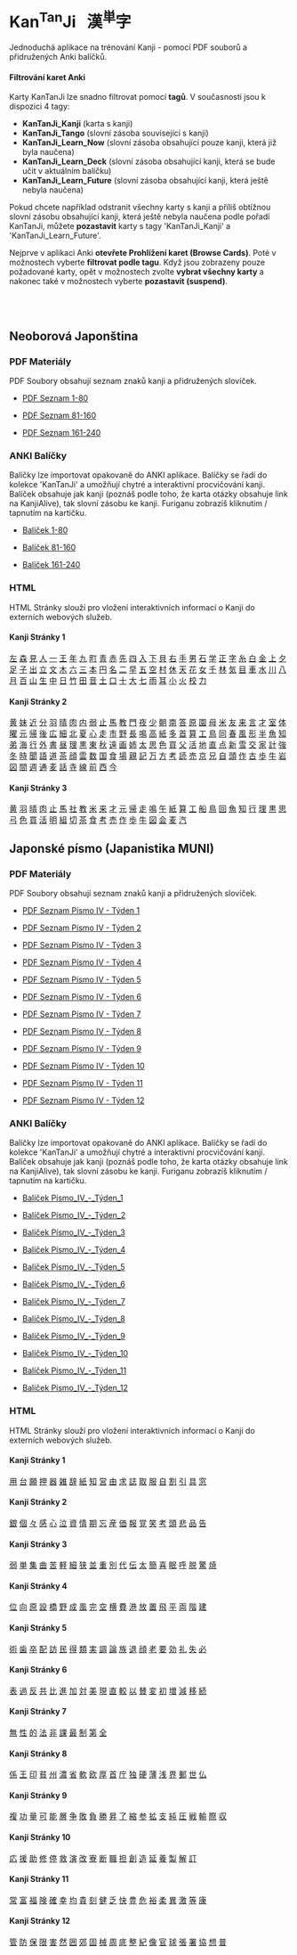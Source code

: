 
# Kan<sup>Tan</sup>Ji &nbsp; 漢<sup>単</sup>字
Jednoduchá aplikace na trénování Kanji - pomocí PDF souborů a přidružených Anki balíčků.

#### Filtrování karet Anki

Karty KanTanJi lze snadno filtrovat pomocí **tagů**. V současnosti jsou k dispozici 4 tagy:

 - **KanTanJi_Kanji** (karta s kanji)
 - **KanTanJi_Tango** (slovní zásoba související s kanji)
 - **KanTanJi_Learn_Now** (slovní zásoba obsahující pouze kanji, která již byla naučena)
 - **KanTanJi_Learn_Deck** (slovní zásoba obsahující kanji, která se bude učit v aktuálním balíčku)
 - **KanTanJi_Learn_Future** (slovní zásoba obsahující kanji, která ještě nebyla naučena)

Pokud chcete například odstranit všechny karty s kanji a příliš obtížnou slovní zásobu obsahující kanji, 
která ještě nebyla naučena podle pořadí KanTanJi, můžete **pozastavit** karty s tagy 
'KanTanJi_Kanji' a 'KanTanJi_Learn_Future'.

Nejprve v aplikaci Anki **otevřete Prohlížení karet (Browse Cards)**. Poté v možnostech vyberte **filtrovat podle tagu**.
Když jsou zobrazeny pouze požadované karty, opět v možnostech zvolte **vybrat všechny karty** 
a nakonec také v možnostech vyberte **pozastavit (suspend)**.

<br><br>

## Neoborová Japonština

### PDF Materiály
PDF Soubory obsahují seznam znaků kanji a přidružených slovíček.
 - <a href="static/1/1/1-80.pdf">PDF Seznam 1-80</a>

 - <a href="static/1/2/81-160.pdf">PDF Seznam 81-160</a>

 - <a href="static/1/3/161-240.pdf">PDF Seznam 161-240</a>


### ANKI Balíčky
Balíčky lze importovat opakovaně do ANKI aplikace. Balíčky se řadí do kolekce 'KanTanJi' 
a umožňují chytré a interaktivní procvičování kanji. Balíček obsahuje jak kanji (poznáš podle
toho, že karta otázky obsahuje link na KanjiAlive), tak slovní zásobu ke kanji.
Furiganu zobrazíš kliknutím / tapnutím na kartičku.

 - <a href="static/1/1/1-80.apkg">Balíček 1-80</a>

 - <a href="static/1/2/81-160.apkg">Balíček 81-160</a>

 - <a href="static/1/3/161-240.apkg">Balíček 161-240</a>


### HTML
HTML Stránky slouží pro vložení interaktivních informací o Kanji do externích webových služeb.

#### Kanji Stránky 1
<a href="static/1/1/左.html">左</a>  <a href="static/1/1/森.html">森</a>  <a href="static/1/1/見.html">見</a>  <a href="static/1/1/人.html">人</a>  <a href="static/1/1/一.html">一</a>  <a href="static/1/1/王.html">王</a>  <a href="static/1/1/年.html">年</a>  <a href="static/1/1/九.html">九</a>  <a href="static/1/1/町.html">町</a>  <a href="static/1/1/青.html">青</a>  <a href="static/1/1/赤.html">赤</a>  <a href="static/1/1/先.html">先</a>  <a href="static/1/1/四.html">四</a>  <a href="static/1/1/入.html">入</a>  <a href="static/1/1/下.html">下</a>  <a href="static/1/1/貝.html">貝</a>  <a href="static/1/1/右.html">右</a>  <a href="static/1/1/手.html">手</a>  <a href="static/1/1/男.html">男</a>  <a href="static/1/1/石.html">石</a>  <a href="static/1/1/学.html">学</a>  <a href="static/1/1/正.html">正</a>  <a href="static/1/1/字.html">字</a>  <a href="static/1/1/糸.html">糸</a>  <a href="static/1/1/白.html">白</a>  <a href="static/1/1/金.html">金</a>  <a href="static/1/1/上.html">上</a>  <a href="static/1/1/夕.html">夕</a>  <a href="static/1/1/足.html">足</a>  <a href="static/1/1/子.html">子</a>  <a href="static/1/1/出.html">出</a>  <a href="static/1/1/立.html">立</a>  <a href="static/1/1/文.html">文</a>  <a href="static/1/1/木.html">木</a>  <a href="static/1/1/六.html">六</a>  <a href="static/1/1/三.html">三</a>  <a href="static/1/1/本.html">本</a>  <a href="static/1/1/円.html">円</a>  <a href="static/1/1/名.html">名</a>  <a href="static/1/1/二.html">二</a>  <a href="static/1/1/早.html">早</a>  <a href="static/1/1/五.html">五</a>  <a href="static/1/1/空.html">空</a>  <a href="static/1/1/村.html">村</a>  <a href="static/1/1/休.html">休</a>  <a href="static/1/1/天.html">天</a>  <a href="static/1/1/花.html">花</a>  <a href="static/1/1/女.html">女</a>  <a href="static/1/1/千.html">千</a>  <a href="static/1/1/林.html">林</a>  <a href="static/1/1/気.html">気</a>  <a href="static/1/1/目.html">目</a>  <a href="static/1/1/車.html">車</a>  <a href="static/1/1/水.html">水</a>  <a href="static/1/1/川.html">川</a>  <a href="static/1/1/八.html">八</a>  <a href="static/1/1/月.html">月</a>  <a href="static/1/1/百.html">百</a>  <a href="static/1/1/山.html">山</a>  <a href="static/1/1/生.html">生</a>  <a href="static/1/1/中.html">中</a>  <a href="static/1/1/日.html">日</a>  <a href="static/1/1/竹.html">竹</a>  <a href="static/1/1/田.html">田</a>  <a href="static/1/1/音.html">音</a>  <a href="static/1/1/土.html">土</a>  <a href="static/1/1/口.html">口</a>  <a href="static/1/1/十.html">十</a>  <a href="static/1/1/大.html">大</a>  <a href="static/1/1/七.html">七</a>  <a href="static/1/1/雨.html">雨</a>  <a href="static/1/1/耳.html">耳</a>  <a href="static/1/1/小.html">小</a>  <a href="static/1/1/火.html">火</a>  <a href="static/1/1/校.html">校</a>  <a href="static/1/1/力.html">力</a>

#### Kanji Stránky 2
<a href="static/1/2/黄.html">黄</a>  <a href="static/1/2/妹.html">妹</a>  <a href="static/1/2/近.html">近</a>  <a href="static/1/2/分.html">分</a>  <a href="static/1/2/羽.html">羽</a>  <a href="static/1/2/晴.html">晴</a>  <a href="static/1/2/肉.html">肉</a>  <a href="static/1/2/内.html">内</a>  <a href="static/1/2/弱.html">弱</a>  <a href="static/1/2/止.html">止</a>  <a href="static/1/2/馬.html">馬</a>  <a href="static/1/2/教.html">教</a>  <a href="static/1/2/門.html">門</a>  <a href="static/1/2/夜.html">夜</a>  <a href="static/1/2/少.html">少</a>  <a href="static/1/2/朝.html">朝</a>  <a href="static/1/2/南.html">南</a>  <a href="static/1/2/答.html">答</a>  <a href="static/1/2/原.html">原</a>  <a href="static/1/2/園.html">園</a>  <a href="static/1/2/母.html">母</a>  <a href="static/1/2/米.html">米</a>  <a href="static/1/2/友.html">友</a>  <a href="static/1/2/来.html">来</a>  <a href="static/1/2/言.html">言</a>  <a href="static/1/2/才.html">才</a>  <a href="static/1/2/室.html">室</a>  <a href="static/1/2/体.html">体</a>  <a href="static/1/2/曜.html">曜</a>  <a href="static/1/2/元.html">元</a>  <a href="static/1/2/帰.html">帰</a>  <a href="static/1/2/後.html">後</a>  <a href="static/1/2/広.html">広</a>  <a href="static/1/2/細.html">細</a>  <a href="static/1/2/北.html">北</a>  <a href="static/1/2/夏.html">夏</a>  <a href="static/1/2/心.html">心</a>  <a href="static/1/2/走.html">走</a>  <a href="static/1/2/市.html">市</a>  <a href="static/1/2/野.html">野</a>  <a href="static/1/2/長.html">長</a>  <a href="static/1/2/鳴.html">鳴</a>  <a href="static/1/2/高.html">高</a>  <a href="static/1/2/紙.html">紙</a>  <a href="static/1/2/多.html">多</a>  <a href="static/1/2/首.html">首</a>  <a href="static/1/2/算.html">算</a>  <a href="static/1/2/工.html">工</a>  <a href="static/1/2/鳥.html">鳥</a>  <a href="static/1/2/同.html">同</a>  <a href="static/1/2/春.html">春</a>  <a href="static/1/2/風.html">風</a>  <a href="static/1/2/形.html">形</a>  <a href="static/1/2/半.html">半</a>  <a href="static/1/2/魚.html">魚</a>  <a href="static/1/2/知.html">知</a>  <a href="static/1/2/弟.html">弟</a>  <a href="static/1/2/海.html">海</a>  <a href="static/1/2/行.html">行</a>  <a href="static/1/2/外.html">外</a>  <a href="static/1/2/書.html">書</a>  <a href="static/1/2/昼.html">昼</a>  <a href="static/1/2/理.html">理</a>  <a href="static/1/2/黒.html">黒</a>  <a href="static/1/2/東.html">東</a>  <a href="static/1/2/秋.html">秋</a>  <a href="static/1/2/遠.html">遠</a>  <a href="static/1/2/画.html">画</a>  <a href="static/1/2/姉.html">姉</a>  <a href="static/1/2/太.html">太</a>  <a href="static/1/2/思.html">思</a>  <a href="static/1/2/色.html">色</a>  <a href="static/1/2/買.html">買</a>  <a href="static/1/2/父.html">父</a>  <a href="static/1/2/活.html">活</a>  <a href="static/1/2/地.html">地</a>  <a href="static/1/2/直.html">直</a>  <a href="static/1/2/点.html">点</a>  <a href="static/1/2/新.html">新</a>  <a href="static/1/2/雪.html">雪</a>  <a href="static/1/2/交.html">交</a>  <a href="static/1/2/家.html">家</a>  <a href="static/1/2/計.html">計</a>  <a href="static/1/2/強.html">強</a>  <a href="static/1/2/冬.html">冬</a>  <a href="static/1/2/時.html">時</a>  <a href="static/1/2/聞.html">聞</a>  <a href="static/1/2/語.html">語</a>  <a href="static/1/2/道.html">道</a>  <a href="static/1/2/茶.html">茶</a>  <a href="static/1/2/顔.html">顔</a>  <a href="static/1/2/雲.html">雲</a>  <a href="static/1/2/数.html">数</a>  <a href="static/1/2/国.html">国</a>  <a href="static/1/2/食.html">食</a>  <a href="static/1/2/場.html">場</a>  <a href="static/1/2/親.html">親</a>  <a href="static/1/2/記.html">記</a>  <a href="static/1/2/万.html">万</a>  <a href="static/1/2/方.html">方</a>  <a href="static/1/2/考.html">考</a>  <a href="static/1/2/読.html">読</a>  <a href="static/1/2/売.html">売</a>  <a href="static/1/2/京.html">京</a>  <a href="static/1/2/兄.html">兄</a>  <a href="static/1/2/自.html">自</a>  <a href="static/1/2/頭.html">頭</a>  <a href="static/1/2/作.html">作</a>  <a href="static/1/2/古.html">古</a>  <a href="static/1/2/歩.html">歩</a>  <a href="static/1/2/牛.html">牛</a>  <a href="static/1/2/岩.html">岩</a>  <a href="static/1/2/図.html">図</a>  <a href="static/1/2/間.html">間</a>  <a href="static/1/2/週.html">週</a>  <a href="static/1/2/通.html">通</a>  <a href="static/1/2/麦.html">麦</a>  <a href="static/1/2/話.html">話</a>  <a href="static/1/2/寺.html">寺</a>  <a href="static/1/2/線.html">線</a>  <a href="static/1/2/前.html">前</a>  <a href="static/1/2/西.html">西</a>  <a href="static/1/2/今.html">今</a>

#### Kanji Stránky 3
<a href="static/1/3/黄.html">黄</a>  <a href="static/1/3/羽.html">羽</a>  <a href="static/1/3/晴.html">晴</a>  <a href="static/1/3/肉.html">肉</a>  <a href="static/1/3/止.html">止</a>  <a href="static/1/3/馬.html">馬</a>  <a href="static/1/3/社.html">社</a>  <a href="static/1/3/教.html">教</a>  <a href="static/1/3/米.html">米</a>  <a href="static/1/3/来.html">来</a>  <a href="static/1/3/才.html">才</a>  <a href="static/1/3/元.html">元</a>  <a href="static/1/3/帰.html">帰</a>  <a href="static/1/3/走.html">走</a>  <a href="static/1/3/鳴.html">鳴</a>  <a href="static/1/3/午.html">午</a>  <a href="static/1/3/紙.html">紙</a>  <a href="static/1/3/算.html">算</a>  <a href="static/1/3/工.html">工</a>  <a href="static/1/3/船.html">船</a>  <a href="static/1/3/鳥.html">鳥</a>  <a href="static/1/3/回.html">回</a>  <a href="static/1/3/魚.html">魚</a>  <a href="static/1/3/知.html">知</a>  <a href="static/1/3/行.html">行</a>  <a href="static/1/3/理.html">理</a>  <a href="static/1/3/黒.html">黒</a>  <a href="static/1/3/思.html">思</a>  <a href="static/1/3/弓.html">弓</a>  <a href="static/1/3/色.html">色</a>  <a href="static/1/3/買.html">買</a>  <a href="static/1/3/活.html">活</a>  <a href="static/1/3/明.html">明</a>  <a href="static/1/3/組.html">組</a>  <a href="static/1/3/切.html">切</a>  <a href="static/1/3/茶.html">茶</a>  <a href="static/1/3/食.html">食</a>  <a href="static/1/3/考.html">考</a>  <a href="static/1/3/売.html">売</a>  <a href="static/1/3/作.html">作</a>  <a href="static/1/3/歩.html">歩</a>  <a href="static/1/3/牛.html">牛</a>  <a href="static/1/3/図.html">図</a>  <a href="static/1/3/会.html">会</a>  <a href="static/1/3/麦.html">麦</a>  <a href="static/1/3/汽.html">汽</a>




## Japonské písmo (Japanistika MUNI)

### PDF Materiály
PDF Soubory obsahují seznam znaků kanji a přidružených slovíček.
 - <a href="static/2/1/Písmo IV - Týden 1 .pdf">PDF Seznam Písmo IV - Týden 1 </a>

 - <a href="static/2/2/Písmo IV - Týden 2.pdf">PDF Seznam Písmo IV - Týden 2</a>

 - <a href="static/2/3/Písmo IV - Týden 3.pdf">PDF Seznam Písmo IV - Týden 3</a>

 - <a href="static/2/4/Písmo IV - Týden 4.pdf">PDF Seznam Písmo IV - Týden 4</a>

 - <a href="static/2/5/Písmo IV - Týden 5.pdf">PDF Seznam Písmo IV - Týden 5</a>

 - <a href="static/2/6/Písmo IV - Týden 6.pdf">PDF Seznam Písmo IV - Týden 6</a>

 - <a href="static/2/7/Písmo IV - Týden 7.pdf">PDF Seznam Písmo IV - Týden 7</a>

 - <a href="static/2/8/Písmo IV - Týden 8.pdf">PDF Seznam Písmo IV - Týden 8</a>

 - <a href="static/2/9/Písmo IV - Týden 9.pdf">PDF Seznam Písmo IV - Týden 9</a>

 - <a href="static/2/10/Písmo IV - Týden 10.pdf">PDF Seznam Písmo IV - Týden 10</a>

 - <a href="static/2/11/Písmo IV - Týden 11.pdf">PDF Seznam Písmo IV - Týden 11</a>

 - <a href="static/2/12/Písmo IV - Týden 12.pdf">PDF Seznam Písmo IV - Týden 12</a>


### ANKI Balíčky
Balíčky lze importovat opakovaně do ANKI aplikace. Balíčky se řadí do kolekce 'KanTanJi' 
a umožňují chytré a interaktivní procvičování kanji. Balíček obsahuje jak kanji (poznáš podle
toho, že karta otázky obsahuje link na KanjiAlive), tak slovní zásobu ke kanji.
Furiganu zobrazíš kliknutím / tapnutím na kartičku.

 - <a href="static/2/1/Písmo_IV_-_Týden_1.apkg">Balíček Písmo_IV_-_Týden_1</a>

 - <a href="static/2/2/Písmo_IV_-_Týden_2.apkg">Balíček Písmo_IV_-_Týden_2</a>

 - <a href="static/2/3/Písmo_IV_-_Týden_3.apkg">Balíček Písmo_IV_-_Týden_3</a>

 - <a href="static/2/4/Písmo_IV_-_Týden_4.apkg">Balíček Písmo_IV_-_Týden_4</a>

 - <a href="static/2/5/Písmo_IV_-_Týden_5.apkg">Balíček Písmo_IV_-_Týden_5</a>

 - <a href="static/2/6/Písmo_IV_-_Týden_6.apkg">Balíček Písmo_IV_-_Týden_6</a>

 - <a href="static/2/7/Písmo_IV_-_Týden_7.apkg">Balíček Písmo_IV_-_Týden_7</a>

 - <a href="static/2/8/Písmo_IV_-_Týden_8.apkg">Balíček Písmo_IV_-_Týden_8</a>

 - <a href="static/2/9/Písmo_IV_-_Týden_9.apkg">Balíček Písmo_IV_-_Týden_9</a>

 - <a href="static/2/10/Písmo_IV_-_Týden_10.apkg">Balíček Písmo_IV_-_Týden_10</a>

 - <a href="static/2/11/Písmo_IV_-_Týden_11.apkg">Balíček Písmo_IV_-_Týden_11</a>

 - <a href="static/2/12/Písmo_IV_-_Týden_12.apkg">Balíček Písmo_IV_-_Týden_12</a>


### HTML
HTML Stránky slouží pro vložení interaktivních informací o Kanji do externích webových služeb.

#### Kanji Stránky 1
<a href="static/2/1/用.html">用</a>  <a href="static/2/1/台.html">台</a>  <a href="static/2/1/願.html">願</a>  <a href="static/2/1/押.html">押</a>  <a href="static/2/1/器.html">器</a>  <a href="static/2/1/雑.html">雑</a>  <a href="static/2/1/辞.html">辞</a>  <a href="static/2/1/紙.html">紙</a>  <a href="static/2/1/知.html">知</a>  <a href="static/2/1/営.html">営</a>  <a href="static/2/1/由.html">由</a>  <a href="static/2/1/求.html">求</a>  <a href="static/2/1/誌.html">誌</a>  <a href="static/2/1/取.html">取</a>  <a href="static/2/1/服.html">服</a>  <a href="static/2/1/自.html">自</a>  <a href="static/2/1/割.html">割</a>  <a href="static/2/1/引.html">引</a>  <a href="static/2/1/具.html">具</a>  <a href="static/2/1/窓.html">窓</a>

#### Kanji Stránky 2
<a href="static/2/2/銀.html">銀</a>  <a href="static/2/2/個.html">個</a>  <a href="static/2/2/々.html">々</a>  <a href="static/2/2/感.html">感</a>  <a href="static/2/2/心.html">心</a>  <a href="static/2/2/泣.html">泣</a>  <a href="static/2/2/資.html">資</a>  <a href="static/2/2/情.html">情</a>  <a href="static/2/2/期.html">期</a>  <a href="static/2/2/忘.html">忘</a>  <a href="static/2/2/産.html">産</a>  <a href="static/2/2/価.html">価</a>  <a href="static/2/2/報.html">報</a>  <a href="static/2/2/覚.html">覚</a>  <a href="static/2/2/笑.html">笑</a>  <a href="static/2/2/考.html">考</a>  <a href="static/2/2/頭.html">頭</a>  <a href="static/2/2/悲.html">悲</a>  <a href="static/2/2/品.html">品</a>  <a href="static/2/2/告.html">告</a>

#### Kanji Stránky 3
<a href="static/2/3/弱.html">弱</a>  <a href="static/2/3/単.html">単</a>  <a href="static/2/3/集.html">集</a>  <a href="static/2/3/曲.html">曲</a>  <a href="static/2/3/苦.html">苦</a>  <a href="static/2/3/軽.html">軽</a>  <a href="static/2/3/細.html">細</a>  <a href="static/2/3/狭.html">狭</a>  <a href="static/2/3/並.html">並</a>  <a href="static/2/3/重.html">重</a>  <a href="static/2/3/別.html">別</a>  <a href="static/2/3/代.html">代</a>  <a href="static/2/3/伝.html">伝</a>  <a href="static/2/3/太.html">太</a>  <a href="static/2/3/簡.html">簡</a>  <a href="static/2/3/喜.html">喜</a>  <a href="static/2/3/眠.html">眠</a>  <a href="static/2/3/呼.html">呼</a>  <a href="static/2/3/脱.html">脱</a>  <a href="static/2/3/驚.html">驚</a>  <a href="static/2/3/焼.html">焼</a>

#### Kanji Stránky 4
<a href="static/2/4/位.html">位</a>  <a href="static/2/4/向.html">向</a>  <a href="static/2/4/原.html">原</a>  <a href="static/2/4/設.html">設</a>  <a href="static/2/4/橋.html">橋</a>  <a href="static/2/4/野.html">野</a>  <a href="static/2/4/成.html">成</a>  <a href="static/2/4/風.html">風</a>  <a href="static/2/4/完.html">完</a>  <a href="static/2/4/空.html">空</a>  <a href="static/2/4/横.html">横</a>  <a href="static/2/4/費.html">費</a>  <a href="static/2/4/港.html">港</a>  <a href="static/2/4/放.html">放</a>  <a href="static/2/4/置.html">置</a>  <a href="static/2/4/飛.html">飛</a>  <a href="static/2/4/平.html">平</a>  <a href="static/2/4/両.html">両</a>  <a href="static/2/4/階.html">階</a>  <a href="static/2/4/建.html">建</a>

#### Kanji Stránky 5
<a href="static/2/5/術.html">術</a>  <a href="static/2/5/歯.html">歯</a>  <a href="static/2/5/卒.html">卒</a>  <a href="static/2/5/配.html">配</a>  <a href="static/2/5/訪.html">訪</a>  <a href="static/2/5/民.html">民</a>  <a href="static/2/5/得.html">得</a>  <a href="static/2/5/類.html">類</a>  <a href="static/2/5/実.html">実</a>  <a href="static/2/5/調.html">調</a>  <a href="static/2/5/論.html">論</a>  <a href="static/2/5/族.html">族</a>  <a href="static/2/5/退.html">退</a>  <a href="static/2/5/顔.html">顔</a>  <a href="static/2/5/老.html">老</a>  <a href="static/2/5/要.html">要</a>  <a href="static/2/5/効.html">効</a>  <a href="static/2/5/礼.html">礼</a>  <a href="static/2/5/失.html">失</a>  <a href="static/2/5/必.html">必</a>

#### Kanji Stránky 6
<a href="static/2/6/表.html">表</a>  <a href="static/2/6/過.html">過</a>  <a href="static/2/6/反.html">反</a>  <a href="static/2/6/共.html">共</a>  <a href="static/2/6/比.html">比</a>  <a href="static/2/6/進.html">進</a>  <a href="static/2/6/加.html">加</a>  <a href="static/2/6/対.html">対</a>  <a href="static/2/6/美.html">美</a>  <a href="static/2/6/現.html">現</a>  <a href="static/2/6/直.html">直</a>  <a href="static/2/6/較.html">較</a>  <a href="static/2/6/以.html">以</a>  <a href="static/2/6/賛.html">賛</a>  <a href="static/2/6/変.html">変</a>  <a href="static/2/6/初.html">初</a>  <a href="static/2/6/増.html">増</a>  <a href="static/2/6/減.html">減</a>  <a href="static/2/6/移.html">移</a>  <a href="static/2/6/続.html">続</a>

#### Kanji Stránky 7
<a href="static/2/7/無.html">無</a>  <a href="static/2/7/性.html">性</a>  <a href="static/2/7/的.html">的</a>  <a href="static/2/7/法.html">法</a>  <a href="static/2/7/非.html">非</a>  <a href="static/2/7/課.html">課</a>  <a href="static/2/7/最.html">最</a>  <a href="static/2/7/制.html">制</a>  <a href="static/2/7/第.html">第</a>  <a href="static/2/7/全.html">全</a>

#### Kanji Stránky 8
<a href="static/2/8/係.html">係</a>  <a href="static/2/8/王.html">王</a>  <a href="static/2/8/印.html">印</a>  <a href="static/2/8/貧.html">貧</a>  <a href="static/2/8/州.html">州</a>  <a href="static/2/8/濃.html">濃</a>  <a href="static/2/8/省.html">省</a>  <a href="static/2/8/軟.html">軟</a>  <a href="static/2/8/欧.html">欧</a>  <a href="static/2/8/厚.html">厚</a>  <a href="static/2/8/首.html">首</a>  <a href="static/2/8/庁.html">庁</a>  <a href="static/2/8/独.html">独</a>  <a href="static/2/8/硬.html">硬</a>  <a href="static/2/8/薄.html">薄</a>  <a href="static/2/8/浅.html">浅</a>  <a href="static/2/8/界.html">界</a>  <a href="static/2/8/郵.html">郵</a>  <a href="static/2/8/世.html">世</a>  <a href="static/2/8/仏.html">仏</a>

#### Kanji Stránky 9
<a href="static/2/9/複.html">複</a>  <a href="static/2/9/功.html">功</a>  <a href="static/2/9/量.html">量</a>  <a href="static/2/9/可.html">可</a>  <a href="static/2/9/能.html">能</a>  <a href="static/2/9/層.html">層</a>  <a href="static/2/9/争.html">争</a>  <a href="static/2/9/敗.html">敗</a>  <a href="static/2/9/負.html">負</a>  <a href="static/2/9/勝.html">勝</a>  <a href="static/2/9/昇.html">昇</a>  <a href="static/2/9/了.html">了</a>  <a href="static/2/9/縮.html">縮</a>  <a href="static/2/9/参.html">参</a>  <a href="static/2/9/拡.html">拡</a>  <a href="static/2/9/支.html">支</a>  <a href="static/2/9/純.html">純</a>  <a href="static/2/9/圧.html">圧</a>  <a href="static/2/9/戦.html">戦</a>  <a href="static/2/9/輸.html">輸</a>  <a href="static/2/9/際.html">際</a>  <a href="static/2/9/収.html">収</a>

#### Kanji Stránky 10
<a href="static/2/10/応.html">応</a>  <a href="static/2/10/援.html">援</a>  <a href="static/2/10/助.html">助</a>  <a href="static/2/10/修.html">修</a>  <a href="static/2/10/停.html">停</a>  <a href="static/2/10/救.html">救</a>  <a href="static/2/10/演.html">演</a>  <a href="static/2/10/改.html">改</a>  <a href="static/2/10/寮.html">寮</a>  <a href="static/2/10/断.html">断</a>  <a href="static/2/10/職.html">職</a>  <a href="static/2/10/担.html">担</a>  <a href="static/2/10/創.html">創</a>  <a href="static/2/10/造.html">造</a>  <a href="static/2/10/延.html">延</a>  <a href="static/2/10/養.html">養</a>  <a href="static/2/10/製.html">製</a>  <a href="static/2/10/解.html">解</a>  <a href="static/2/10/訂.html">訂</a>

#### Kanji Stránky 11
<a href="static/2/11/常.html">常</a>  <a href="static/2/11/富.html">富</a>  <a href="static/2/11/福.html">福</a>  <a href="static/2/11/険.html">険</a>  <a href="static/2/11/確.html">確</a>  <a href="static/2/11/幸.html">幸</a>  <a href="static/2/11/均.html">均</a>  <a href="static/2/11/貴.html">貴</a>  <a href="static/2/11/刻.html">刻</a>  <a href="static/2/11/健.html">健</a>  <a href="static/2/11/乏.html">乏</a>  <a href="static/2/11/快.html">快</a>  <a href="static/2/11/豊.html">豊</a>  <a href="static/2/11/危.html">危</a>  <a href="static/2/11/裕.html">裕</a>  <a href="static/2/11/柔.html">柔</a>  <a href="static/2/11/異.html">異</a>  <a href="static/2/11/激.html">激</a>  <a href="static/2/11/等.html">等</a>  <a href="static/2/11/康.html">康</a>

#### Kanji Stránky 12
<a href="static/2/12/管.html">管</a>  <a href="static/2/12/防.html">防</a>  <a href="static/2/12/保.html">保</a>  <a href="static/2/12/限.html">限</a>  <a href="static/2/12/害.html">害</a>  <a href="static/2/12/然.html">然</a>  <a href="static/2/12/囲.html">囲</a>  <a href="static/2/12/郊.html">郊</a>  <a href="static/2/12/固.html">固</a>  <a href="static/2/12/械.html">械</a>  <a href="static/2/12/周.html">周</a>  <a href="static/2/12/底.html">底</a>  <a href="static/2/12/整.html">整</a>  <a href="static/2/12/紀.html">紀</a>  <a href="static/2/12/像.html">像</a>  <a href="static/2/12/官.html">官</a>  <a href="static/2/12/球.html">球</a>  <a href="static/2/12/張.html">張</a>  <a href="static/2/12/署.html">署</a>  <a href="static/2/12/協.html">協</a>  <a href="static/2/12/想.html">想</a>  <a href="static/2/12/普.html">普</a>
